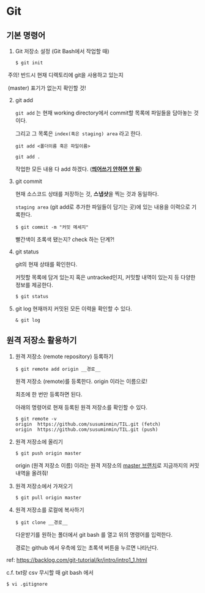 # Git

## 기본 명령어

1. Git 저장소 설정 (Git Bash에서 작업할 때)	

   ```
   $ git init 	
   ```

​	주의! 반드시 현재 디렉토리에 git을 사용하고 있는지 	

​	(master) 표기가 없는지 확인할 것! 



2. git add

   `git add`  는 현재  working directory에서 commit할 목록에 파일들을 담아놓는 것이다. 

   그리고 그 목록은 `index(혹은 staging) area` 라고 한다. 

   ```
   git add <폴더이름 혹은 파일이름>
   ```

   

   ```
   git add . 
   ```

   작업한 모든 내용 다 add 하겠다. (**<u>띄어쓰기 안하면 안 됨</u>**)

   

3. git commit

   현재 소스코드 상태를 저장하는 것, **스냅샷**을 찍는 것과 동일하다. 

   `staging area` (git add로 추가한 파일들이 담기는 곳)에 있는 내용을 이력으로 기록한다. 

   ```
   $ git commit -m "커밋 메세지"
   ```

   빨간색이 초록색 됐는지? check 하는 단계?!

   

4. git status

   git의 현재 상태를 확인한다.

   커밋할 목록에 담겨 있는지 혹은 untracked인지, 커밋할 내역이 있는지 등 다양한 정보를 제공한다. 

   ```
   $ git status
   ```

   

5. git log
   현재까지 커밋된 모든 이력을 확인할 수 있다. 

   ```
   & git log
   ```

   

## 원격 저장소 활용하기

1. 원격 저장소 (remote repository) 등록하기 

   ```
   $ git remote add origin __경로__
   ```

   원격 저장소 (remote)를 등록한다.  origin 이라는 이름으로! 

   최초에 한 번만 등록하면 된다. 

   아래의 명령어로 현재 등록된 원격 저장소를 확인할 수 있다. 

   ```
   $ git remote -v
   origin  https://github.com/susuminmin/TIL.git (fetch)
   origin  https://github.com/susuminmin/TIL.git (push)
   ```

   

2. 원격 저장소에 올리기

   ```
   $ git push origin master
   ```

   origin (원격 저장소 이름) 이라는 원격 저장소의 <u>master 브랜치</u>로 지금까지의 커밋 내역을 올려줘!

   

3. 원격 저장소에서 가져오기

   ```
   $ git pull origin master
   ```



4. 원격 저장소를 로컬에 복사하기

   ```
   $ git clone __경로__
   ```

   

   다운받기를 원하는 폴더에서 git bash 를 열고 위의 명령어를 입력한다. 

   경로는 github 에서 우측에 있는 초록색 버튼을 누르면 나타난다.



ref: https://backlog.com/git-tutorial/kr/intro/intro1_1.html





c.f.  txt랑 csv 무시할 때 git bash 에서

```
$ vi .gitignore
```







